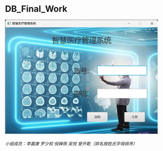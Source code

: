 # DB_Final_Work

![image](https://github.com/Alanzkq/DB_Final_Work/blob/master/%E7%99%BB%E5%BD%95%E7%95%8C%E9%9D%A2.png)





###### 小组成员：李嘉康 罗少权 倪婵雨 吴悦 曾开乾（排名按姓氏字母排序）
